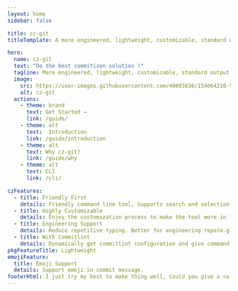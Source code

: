 ```yaml
---
layout: home
sidebar: false

title: cz-git
titleTemplate: A more engineered, lightweight, customizable, standard output format commitizen adapter

hero:
  name: cz-git
  text: "Do the best commitizen solution !"
  tagline: More engineered, lightweight, customizable, standard output format commitizen adapter and CLI.
  image:
    src: https://user-images.githubusercontent.com/40693636/154064210-964aeaa0-d9dc-4cea-9e52-2ffc3789611b.png
    alt: cz-git
  actions:
    - theme: brand
      text: Get Started →
      link: /guide/
    - theme: alt
      text:  Introduction
      link: /guide/introduction
    - theme: alt
      text: Why cz-git?
      link: /guide/why
    - theme: alt
      text: CLI
      link: /cli/

czFeatures:
  - title: Friendly First
    details: Friendly command line tool, Supports search and selection on the command line, reducing spelling errors.To be a lazyman.
  - title: Highly Customizable
    details: Enjoy the customization process to make the tool more in line with your or team habits.
  - title: Engineering Support
    details: Reduce repetitive typing. Better for engineering repo(e.g:monorepo) or business system. Easy link with issue.
  - title: With Commitlint
    details: Dynamically get commitlint configuration and give command line prompts.
pkgFeatureTitle: Lightweight
emojiFeature:
  title: Emoji Support
  details: Support emoji in commit message.
footerHtml: I just try my best to make thing well, Could you give a <a class="c-orange-5" target="_blank" href="https://github.com/Zhengqbbb/cz-git">star ⭐</a><br>MIT Licensed | Copyright © 2022-present <a target="_blank" href="https://github.com/Zhengqbbb">Zhengqbbb</a>
---
```

